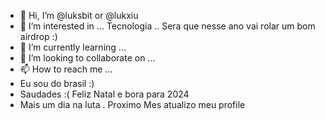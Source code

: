 - 👋 Hi, I’m @luksbit or @lukxiu
- 👀 I’m interested in ... Tecnologia .. Sera que nesse ano vai rolar um bom airdrop :)
- 🌱 I’m currently learning ...
- 💞️ I’m looking to collaborate on ...
- 📫 How to reach me ...
- Eu sou do brasil :)
- Saudades :( Feliz Natal e bora para 2024 
- Mais um dia na luta . Proximo Mes atualizo meu profile
<!---
luksbit/luksbit is a ✨ special ✨ repository because its `README.md` (this file) appears on your GitHub profile.
You can click the Preview link to take a look at your changes.
--->
